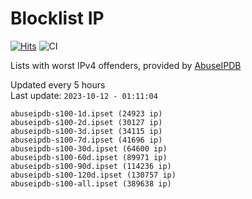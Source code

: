 # Blocklist IP

[![Hits](https://hits.seeyoufarm.com/api/count/incr/badge.svg?url=https%3A%2F%2Fgithub.com%2Fborestad%2Fblocklist-ip%2F&count_bg=%2379C83D&title_bg=%23555555&icon=&icon_color=%23E7E7E7&title=hits&edge_flat=false)](https://hits.seeyoufarm.com)  ![CI](https://img.shields.io/github/workflow/status/borestad/blocklist-ip/CI?style=flat-square)

Lists with worst IPv4 offenders, provided by [AbuseIPDB](https://www.abuseipdb.com/)

<!-- FOOTER-PLACEHOLDER -->
Updated every 5 hours<br>
Last update: `2023-10-12 - 01:11:04`
```
abuseipdb-s100-1d.ipset (24923 ip)
abuseipdb-s100-2d.ipset (30127 ip)
abuseipdb-s100-3d.ipset (34115 ip)
abuseipdb-s100-7d.ipset (41696 ip)
abuseipdb-s100-30d.ipset (64600 ip)
abuseipdb-s100-60d.ipset (89971 ip)
abuseipdb-s100-90d.ipset (114236 ip)
abuseipdb-s100-120d.ipset (130757 ip)
abuseipdb-s100-all.ipset (389638 ip)
```
